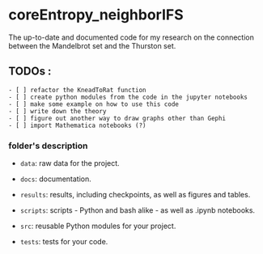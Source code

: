 # coreEntropy_neighborIFS
The up-to-date and documented code for my research on the connection between the Mandelbrot set and the Thurston set.

## TODOs :
    - [ ] refactor the KneadToRat function
    - [ ] create python modules from the code in the jupyter notebooks
    - [ ] make some example on how to use this code
    - [ ] write down the theory
    - [ ] figure out another way to draw graphs other than Gephi
    - [ ] import Mathematica notebooks (?)

### folder's description
 
- `data`: raw data for the project. 

- `docs`: documentation. 

- `results`: results, including checkpoints, as well as figures and tables. 

- `scripts`: scripts - Python and bash alike - as well as .ipynb notebooks.

- `src`: reusable Python modules for your project. 

- `tests`: tests for your code.
